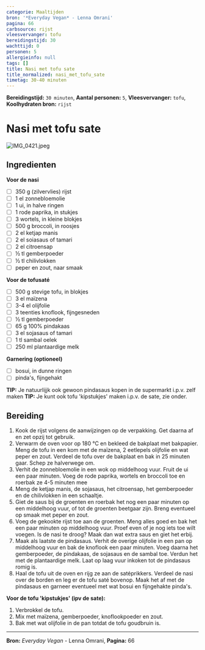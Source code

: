 ```yaml
---
categorie: Maaltijden
bron: '*Everyday Vegan* - Lenna Omrani'
pagina: 66
carbsource: rijst
vleesvervanger: tofu
bereidingstijd: 30
wachttijd: 0
personen: 5
allergieinfo: null
tags: []
title: Nasi met tofu sate
title_normalized: nasi_met_tofu_sate
timetag: 30-40 minuten
---
```

**Bereidingstijd:** ```30 minuten```, **Aantal personen:** ```5```, **Vleesvervanger:** ```tofu```, **Koolhydraten bron:** ```rijst```

# Nasi met tofu sate

![IMG_0421.jpeg](../../_resources/IMG_0421.jpeg)

## Ingredienten

**Voor de nasi**

- [ ] 350 g (zilvervlies) rijst
- [ ] 1 el zonnebloemolie
- [ ] 1 ui, in halve ringen
- [ ] 1 rode paprika, in stukjes
- [ ] 3 wortels, in kleine blokjes
- [ ] 500 g broccoli, in roosjes
- [ ] 2 el ketjap manis
- [ ] 2 el soiasaus of tamari
- [ ] 2 el citroensap
- [ ] ½ tl gemberpoeder
- [ ] ½ tl chilivlokken
- [ ] peper en zout, naar smaak

**Voor de tofusaté**

- [ ] 500 g stevige tofu, in blokjes
- [ ] 3 el maïzena
- [ ] 3-4 el olijfolie
- [ ] 3 teenties knoflook, fijngesneden 
- [ ] ½ tl gemberpoeder 
- [ ] 65 g 100% pindakaas
- [ ] 3 el sojasaus of tamari
- [ ] 1 tl sambal oelek
- [ ] 250 ml plantaardige melk

**Garnering (optioneel)**

- [ ] bosui, in dunne ringen
- [ ] pinda's, fijngehakt

<b-notice>
 	<b>TIP:</b> Je natuurlijjk ook gewoon pindasaus kopen in de supermarkt i.p.v. zelf maken
 </b-notice>
 <b-notice>
 	<b>TIP:</b> Je kunt ook tofu 'kipstukjes' maken i.p.v. de sate, zie onder.
 </b-notice>

## Bereiding

1. Kook de rijst volgens de aanwijzingen op de verpakking. Get daarna af en zet opzij tot gebruik.
2. Verwarm de oven voor op 180 °C en bekleed de bakplaat met bakpapier. Meng de tofu in een kom met de maïzena, 2 eetlepels olijfolie en wat peper en zout. Verdeel de tofu over de bakplaat en bak in 25 minuten gaar. Schep ze halverwege om.
3. Verhit de zonnebloemolie in een wok op middelhoog vuur. Fruit de ui een paar minuten. Voeg de rode paprika, wortels en broccoli toe en roerbak ze 4-5 minuten mee
4. Meng de ketjap manis, de sojasaus, het citroensap, het gemberpoeder en de chilivlokken in een schaaltje.
5. Giet de saus bij de groenten en roerbak het nog een paar minuten op een middelhoog vuur, of tot de groenten beetgaar zijn. Breng eventueel op smaak met peper en zout.
6. Voeg de gekookte rijst toe aan de groenten. Meng alles goed en bak het een paar minuten op middelhoog vuur. Proef even of je nog iets toe wilt voegen. Is de nasi te droog? Maak dan wat extra saus en giet het erbij.
7. Maak als laatste de pindasaus. Verhit de overige olijfolie in een pan op middelhoog vuur en bak de knoflook een paar minuten. Voeg daarna het gemberpoeder, de pindakaas, de sojasaus en de sambal toe. Verdun het met de plantaardige melk. Laat op laag vuur inkoken tot de pindasaus romig is.
8. Haal de tofu uit de oven en rijg ze aan de satéprikkers. Verdeel de nasi over de borden en leg er de tofu saté bovenop. Maak het af met de pindasaus en garneer eventueel met wat bosui en fijngehakte pinda's.

**Voor de tofu 'kipstukjes' (ipv de sate):**

1. Verbrokkel de tofu.
2. Mix met maïzena, gemberpoeder, knoflookpoeder en zout.
3. Bak met wat olijfolie in de pan totdat de tofu goudbruin is.
***
**Bron:** *Everyday Vegan* - Lenna Omrani, **Pagina:** 66